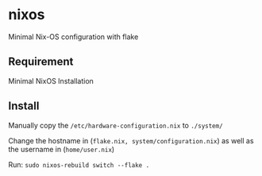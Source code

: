# nixos

Minimal Nix-OS configuration with flake

## Requirement

Minimal NixOS Installation

## Install

Manually copy the `/etc/hardware-configuration.nix` to `./system/`

Change the hostname in (`flake.nix, system/configuration.nix`) as well as the username in (`home/user.nix`)

Run: `sudo nixos-rebuild switch --flake .`